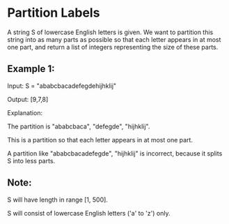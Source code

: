 # Partition Labels

A string S of lowercase English letters is given. We want to partition this string into as many parts as possible so that each letter appears in at most one part, and return a list of integers representing the size of these parts.

## Example 1:

Input: S = "ababcbacadefegdehijhklij"

Output: [9,7,8]

Explanation:

The partition is "ababcbaca", "defegde", "hijhklij".

This is a partition so that each letter appears in at most one part.

A partition like "ababcbacadefegde", "hijhklij" is incorrect, because it splits S into less parts.

## Note:

S will have length in range [1, 500].

S will consist of lowercase English letters ('a' to 'z') only.